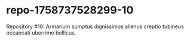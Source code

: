 # repo-1758737528299-10
Repository #10: Armarium sumptus dignissimos alienus creptio tubineus occaecati uberrime bellicus.
